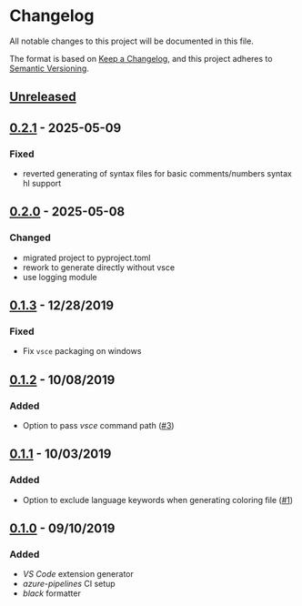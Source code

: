 # Changelog

All notable changes to this project will be documented in this file.

The format is based on [Keep a Changelog][keepachangelog],
and this project adheres to [Semantic Versioning][semver].

## [Unreleased]


## [0.2.1] - 2025-05-09

### Fixed
- reverted generating of syntax files for basic comments/numbers syntax hl support


## [0.2.0] - 2025-05-08

### Changed
- migrated project to pyproject.toml
- rework to generate directly without vsce
- use logging module


## [0.1.3] - 12/28/2019

### Fixed

- Fix `vsce` packaging on windows

[#5]: https://github.com/danixeee/textx-gen-vscode/pull/5

## [0.1.2] - 10/08/2019

### Added

- Option to pass _vsce_ command path ([#3])

[#3]: https://github.com/danixeee/textx-gen-vscode/pull/3

## [0.1.1] - 10/03/2019

### Added

- Option to exclude language keywords when generating coloring file ([#1])

[#1]: https://github.com/danixeee/textx-gen-vscode/pull/1

## [0.1.0] - 09/10/2019

### Added

- _VS Code_ extension generator
- _azure-pipelines_ CI setup
- _black_ formatter

[keepachangelog]: https://keepachangelog.com/en/1.0.0/
[semver]: https://semver.org/spec/v2.0.0.html

[Unreleased]: https://github.com/danixeee/textx-gen-vscode/compare/v0.2.1...HEAD
[0.2.1]: https://github.com/danixeee/textx-gen-vscode/compare/v0.2.0...v0.2.1
[0.2.0]: https://github.com/danixeee/textx-gen-vscode/compare/v0.1.3...v0.2.0
[0.1.3]: https://github.com/danixeee/textx-gen-vscode/compare/v0.1.2...v0.1.3
[0.1.2]: https://github.com/danixeee/textx-gen-vscode/compare/v0.1.1...v0.1.2
[0.1.1]: https://github.com/danixeee/textx-gen-vscode/compare/v0.1.0...v0.1.1
[0.1.0]: https://github.com/danixeee/textx-gen-vscode/compare/9578ef2b8de1254a24220b413b495439e9c1f355...v0.1.0
